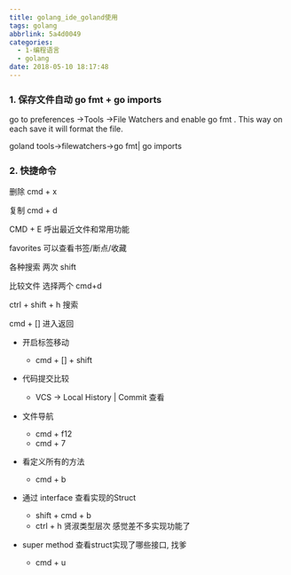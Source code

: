 ```yaml
---
title: golang_ide_goland使用
tags: golang
abbrlink: 5a4d0049
categories:
  - 1-编程语言
  - golang
date: 2018-05-10 18:17:48
---
```




### 1. 保存文件自动 go fmt + go imports

go to preferences ->Tools ->File Watchers and enable go fmt . This way on each save it will format the file.


goland tools->filewatchers->go fmt| go imports

<!-- more -->



### 2. 快捷命令

删除 cmd + x

复制 cmd + d

CMD + E 呼出最近文件和常用功能

favorites 可以查看书签/断点/收藏

各种搜索 两次 shift

比较文件 选择两个 cmd+d

ctrl + shift + h 搜索

cmd + [] 进入返回

+ 开启标签移动
	-  cmd + [] + shift

+ 代码提交比较
	- VCS -> Local History | Commit 查看

+ 文件导航 
	- cmd + f12 
	- cmd + 7

+ 看定义所有的方法 
	- cmd + b

+ 通过 interface 查看实现的Struct   
	- shift + cmd + b 
	- ctrl + h 贤淑类型层次  感觉差不多实现功能了

+ super method  查看struct实现了哪些接口, 找爹
	- cmd + u
